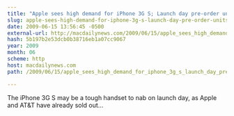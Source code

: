 ```yaml
---
title: "Apple sees high demand for iPhone 3G S; Launch day pre-order units already  sold out"
slug: apple-sees-high-demand-for-iphone-3g-s-launch-day-pre-order-units-sold
date: 2009-06-15 13:56:45 -0500
external-url: http://macdailynews.com/2009/06/15/apple_sees_high_demand_for_iphone_3g_s_launch_day_pre_order_units_already_s/
hash: 5b197b2e53dcb0b38716eb1a07cc9067
year: 2009
month: 06
scheme: http
host: macdailynews.com
path: /2009/06/15/apple_sees_high_demand_for_iphone_3g_s_launch_day_pre_order_units_already_s/

---
```


The iPhone 3G S may be a tough handset to nab on launch day, as Apple and AT&T have already sold out... 


